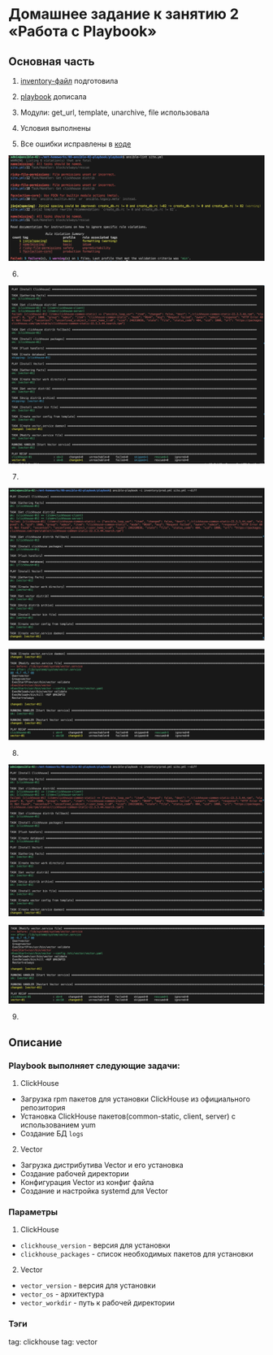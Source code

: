 # Домашнее задание к занятию 2 «Работа с Playbook»

## Основная часть

1. [inventory-файл](./inventory/prod.yml) подготовила

2. [playbook](./site.yml) дописала 

3. Модули: get_url, template, unarchive, file использовала 

4. Условия выполнены

5. Все ошибки исправлены в [коде](./site.yml) 

![скриншот](./screenshots/2.5.png)

6. 

![скриншот](./screenshots/2.6.png)

7. 

![скриншот](./screenshots/2.7.png)

![скриншот](./screenshots/2.7.1.png)

8. 

![скриншот](./screenshots/2.8.png)

![скриншот](./screenshots/2.8.1.png)

9.

## Описание

### Playbook выполняет следующие задачи:

1. ClickHouse

- Загрузка rpm пакетов для установки ClickHouse из официального репозитория 
- Установка ClickHouse пакетов(common-static, client, server) с использованием yum
- Создание БД `logs`

2. Vector

- Загрузка дистрибутива Vector и его установка
- Создание рабочей директории
- Конфигурация Vector из конфиг файла
- Создание и настройка systemd для Vector

### Параметры

1. ClickHouse

- `clickhouse_version` - версия для установки
- `clickhouse_packages` - список необходимых пакетов для установки

2. Vector

- `vector_version` - версия для установки
- `vector_os` - архитектура
- `vector_workdir` - путь к рабочей директории

### Тэги

tag: clickhouse
tag: vector
